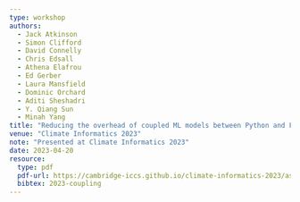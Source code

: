 ```yaml
---
type: workshop
authors:
  - Jack Atkinson
  - Simon Clifford
  - David Connelly
  - Chris Edsall
  - Athena Elafrou
  - Ed Gerber
  - Laura Mansfield
  - Dominic Orchard
  - Aditi Sheshadri
  - Y. Qiang Sun
  - Minah Yang
title: "Reducing the overhead of coupled ML models between Python and Fortran: an application to Gravity Wave Parameterizations"
venue: "Climate Informatics 2023"
note: "Presented at Climate Informatics 2023"
date: 2023-04-20
resource:
  type: pdf
  pdf-url: https://cambridge-iccs.github.io/climate-informatics-2023/assets/pdfs/Reducing_the_overhead_of_coupled_ML_models.pdf
  bibtex: 2023-coupling
---
```

